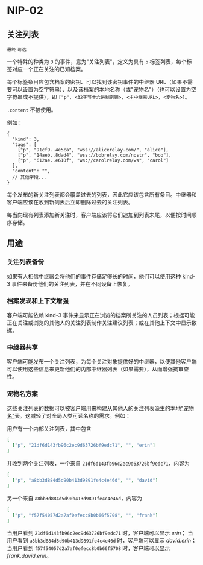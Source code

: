 NIP-02
======

关注列表
-----------

`最终` `可选`

一个特殊的种类为 `3` 的事件，意为"关注列表"，定义为具有 `p` 标签列表，每个标签对应一个正在关注的已知档案。

每个标签条目应包含档案的密钥、可以找到该密钥事件的中继器 URL（如果不需要可以设置为空字符串）、以及该档案的本地名称（或"宠物名"）（也可以设置为空字符串或不提供），即 `["p", <32字节十六进制密钥>, <主中继器URL>, <宠物名>]`。

`.content` 不被使用。

例如：

```jsonc
{
  "kind": 3,
  "tags": [
    ["p", "91cf9..4e5ca", "wss://alicerelay.com/", "alice"],
    ["p", "14aeb..8dad4", "wss://bobrelay.com/nostr", "bob"],
    ["p", "612ae..e610f", "ws://carolrelay.com/ws", "carol"]
  ],
  "content": "",
  // 其他字段...
}
```

每个发布的新关注列表都会覆盖过去的列表，因此它应该包含所有条目。中继器和客户端应该在收到新列表后立即删除过去的关注列表。

每当向现有列表添加新关注时，客户端应该将它们追加到列表末尾，以便按时间顺序存储。

## 用途

### 关注列表备份

如果有人相信中继器会将他们的事件存储足够长的时间，他们可以使用这种 kind-3 事件来备份他们的关注列表，并在不同设备上恢复。

### 档案发现和上下文增强

客户端可能依赖 kind-3 事件来显示正在浏览的档案所关注的人员列表；根据可能正在关注或浏览的其他人的关注列表制作关注建议列表；或在其他上下文中显示数据。

### 中继器共享

客户端可能发布一个关注列表，为每个关注对象提供好的中继器，以便其他客户端可以使用这些信息来更新他们的内部中继器列表（如果需要），从而增强抗审查性。

### 宠物名方案

这些关注列表的数据可以被客户端用来构建从其他人的关注列表派生的本地["宠物名"](http://www.skyhunter.com/marcs/petnames/IntroPetNames.html)表。这减轻了对全局人类可读名称的需求。例如：

用户有一个内部关注列表，其中包含

```json
[
  ["p", "21df6d143fb96c2ec9d63726bf9edc71", "", "erin"]
]
```

并收到两个关注列表，一个来自 `21df6d143fb96c2ec9d63726bf9edc71`，内容为

```json
[
  ["p", "a8bb3d884d5d90b413d9891fe4c4e46d", "", "david"]
]
```

另一个来自 `a8bb3d884d5d90b413d9891fe4c4e46d`，内容为

```json
[
  ["p", "f57f54057d2a7af0efecc8b0b66f5708", "", "frank"]
]
```

当用户看到 `21df6d143fb96c2ec9d63726bf9edc71` 时，客户端可以显示 _erin_；
当用户看到 `a8bb3d884d5d90b413d9891fe4c4e46d` 时，客户端可以显示 _david.erin_；
当用户看到 `f57f54057d2a7af0efecc8b0b66f5708` 时，客户端可以显示 _frank.david.erin_。
